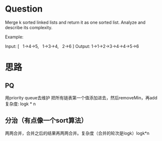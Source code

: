 # Question 
Merge k sorted linked lists and return it as one sorted list. Analyze and describe its complexity.

Example:

Input:
[
  1->4->5,
  1->3->4,
  2->6
]
Output: 1->1->2->3->4->4->5->6

# 思路
## PQ
用priority queue去维护
把所有链表第一个值添加进去，然后removeMin，再add
复杂度: logk * n
## 分治（有点像一个sort算法）
两两合并，合并之后的结果再两两合并。复杂度（合并的轮次是logk）logk*n